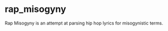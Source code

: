 rap_misogyny
============

Rap Misogyny is an attempt at parsing hip hop lyrics for misogynistic terms.
